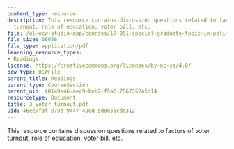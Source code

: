 ```yaml
---
content_type: resource
description: This resource contains discussion questions related to factors of voter
  turnout, role of education, voter bill, etc.
file: /ol-ocw-studio-app/courses/17-951-special-graduate-topic-in-political-science-political-behavior-fall-2005/46ee7f3fb79d9447490d5d0655cdd312_3_voter_turnout.pdf
file_size: 66056
file_type: application/pdf
learning_resource_types:
- Readings
license: https://creativecommons.org/licenses/by-nc-sa/4.0/
ocw_type: OCWFile
parent_title: Readings
parent_type: CourseSection
parent_uid: 40149e46-aec9-beb2-f5a6-7567352a5d14
resourcetype: Document
title: 3_voter_turnout.pdf
uid: 46ee7f3f-b79d-9447-490d-5d0655cdd312
---
```

This resource contains discussion questions related to factors of voter turnout, role of education, voter bill, etc.